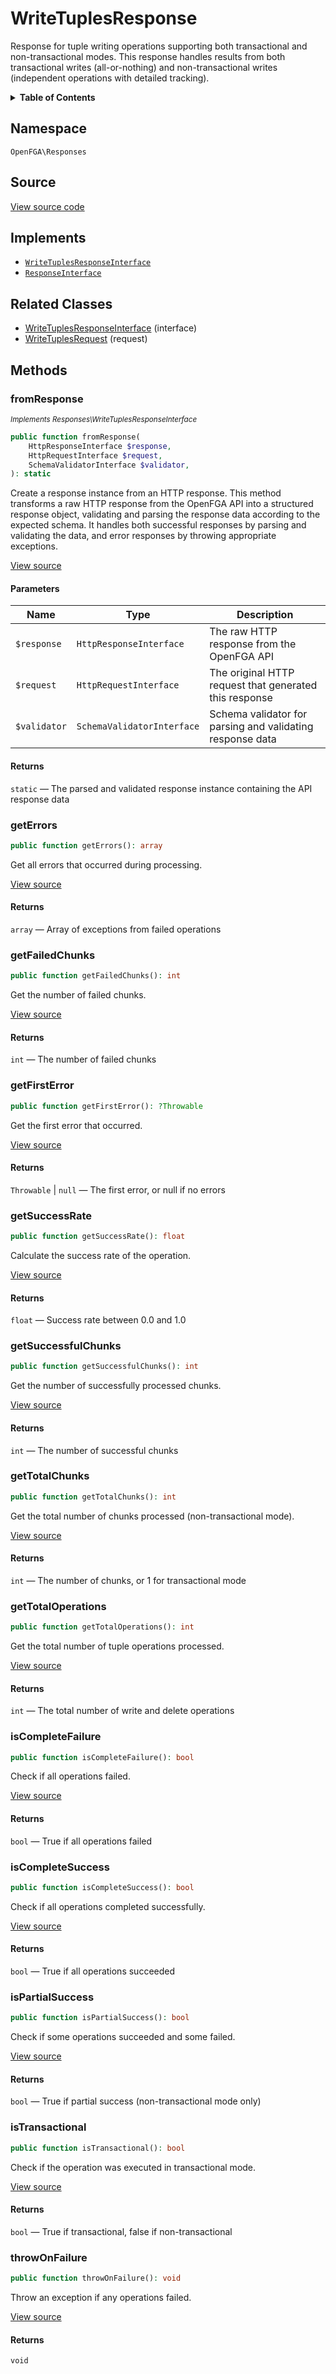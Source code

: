 # WriteTuplesResponse

Response for tuple writing operations supporting both transactional and non-transactional modes. This response handles results from both transactional writes (all-or-nothing) and non-transactional writes (independent operations with detailed tracking).

<details>
<summary><strong>Table of Contents</strong></summary>

- [Namespace](#namespace)
- [Source](#source)
- [Implements](#implements)
- [Related Classes](#related-classes)
- [Methods](#methods)

- [`fromResponse()`](#fromresponse)
  - [`getErrors()`](#geterrors)
  - [`getFailedChunks()`](#getfailedchunks)
  - [`getFirstError()`](#getfirsterror)
  - [`getSuccessRate()`](#getsuccessrate)
  - [`getSuccessfulChunks()`](#getsuccessfulchunks)
  - [`getTotalChunks()`](#gettotalchunks)
  - [`getTotalOperations()`](#gettotaloperations)
  - [`isCompleteFailure()`](#iscompletefailure)
  - [`isCompleteSuccess()`](#iscompletesuccess)
  - [`isPartialSuccess()`](#ispartialsuccess)
  - [`isTransactional()`](#istransactional)
  - [`throwOnFailure()`](#throwonfailure)

</details>

## Namespace

`OpenFGA\Responses`

## Source

[View source code](https://github.com/evansims/openfga-php/blob/main/src/Responses/WriteTuplesResponse.php)

## Implements

- [`WriteTuplesResponseInterface`](WriteTuplesResponseInterface.md)
- [`ResponseInterface`](ResponseInterface.md)

## Related Classes

- [WriteTuplesResponseInterface](Responses/WriteTuplesResponseInterface.md) (interface)
- [WriteTuplesRequest](Requests/WriteTuplesRequest.md) (request)

## Methods

### fromResponse

*<small>Implements Responses\WriteTuplesResponseInterface</small>*

```php
public function fromResponse(
    HttpResponseInterface $response,
    HttpRequestInterface $request,
    SchemaValidatorInterface $validator,
): static

```

Create a response instance from an HTTP response. This method transforms a raw HTTP response from the OpenFGA API into a structured response object, validating and parsing the response data according to the expected schema. It handles both successful responses by parsing and validating the data, and error responses by throwing appropriate exceptions.

[View source](https://github.com/evansims/openfga-php/blob/main/src/Responses/ResponseInterface.php#L44)

#### Parameters

| Name         | Type                       | Description                                               |
| ------------ | -------------------------- | --------------------------------------------------------- |
| `$response`  | `HttpResponseInterface`    | The raw HTTP response from the OpenFGA API                |
| `$request`   | `HttpRequestInterface`     | The original HTTP request that generated this response    |
| `$validator` | `SchemaValidatorInterface` | Schema validator for parsing and validating response data |

#### Returns

`static` — The parsed and validated response instance containing the API response data

### getErrors

```php
public function getErrors(): array

```

Get all errors that occurred during processing.

[View source](https://github.com/evansims/openfga-php/blob/main/src/Responses/WriteTuplesResponse.php#L80)

#### Returns

`array` — Array of exceptions from failed operations

### getFailedChunks

```php
public function getFailedChunks(): int

```

Get the number of failed chunks.

[View source](https://github.com/evansims/openfga-php/blob/main/src/Responses/WriteTuplesResponse.php#L89)

#### Returns

`int` — The number of failed chunks

### getFirstError

```php
public function getFirstError(): ?Throwable

```

Get the first error that occurred.

[View source](https://github.com/evansims/openfga-php/blob/main/src/Responses/WriteTuplesResponse.php#L98)

#### Returns

`Throwable` &#124; `null` — The first error, or null if no errors

### getSuccessRate

```php
public function getSuccessRate(): float

```

Calculate the success rate of the operation.

[View source](https://github.com/evansims/openfga-php/blob/main/src/Responses/WriteTuplesResponse.php#L116)

#### Returns

`float` — Success rate between 0.0 and 1.0

### getSuccessfulChunks

```php
public function getSuccessfulChunks(): int

```

Get the number of successfully processed chunks.

[View source](https://github.com/evansims/openfga-php/blob/main/src/Responses/WriteTuplesResponse.php#L107)

#### Returns

`int` — The number of successful chunks

### getTotalChunks

```php
public function getTotalChunks(): int

```

Get the total number of chunks processed (non-transactional mode).

[View source](https://github.com/evansims/openfga-php/blob/main/src/Responses/WriteTuplesResponse.php#L129)

#### Returns

`int` — The number of chunks, or 1 for transactional mode

### getTotalOperations

```php
public function getTotalOperations(): int

```

Get the total number of tuple operations processed.

[View source](https://github.com/evansims/openfga-php/blob/main/src/Responses/WriteTuplesResponse.php#L138)

#### Returns

`int` — The total number of write and delete operations

### isCompleteFailure

```php
public function isCompleteFailure(): bool

```

Check if all operations failed.

[View source](https://github.com/evansims/openfga-php/blob/main/src/Responses/WriteTuplesResponse.php#L147)

#### Returns

`bool` — True if all operations failed

### isCompleteSuccess

```php
public function isCompleteSuccess(): bool

```

Check if all operations completed successfully.

[View source](https://github.com/evansims/openfga-php/blob/main/src/Responses/WriteTuplesResponse.php#L156)

#### Returns

`bool` — True if all operations succeeded

### isPartialSuccess

```php
public function isPartialSuccess(): bool

```

Check if some operations succeeded and some failed.

[View source](https://github.com/evansims/openfga-php/blob/main/src/Responses/WriteTuplesResponse.php#L165)

#### Returns

`bool` — True if partial success (non-transactional mode only)

### isTransactional

```php
public function isTransactional(): bool

```

Check if the operation was executed in transactional mode.

[View source](https://github.com/evansims/openfga-php/blob/main/src/Responses/WriteTuplesResponse.php#L174)

#### Returns

`bool` — True if transactional, false if non-transactional

### throwOnFailure

```php
public function throwOnFailure(): void

```

Throw an exception if any operations failed.

[View source](https://github.com/evansims/openfga-php/blob/main/src/Responses/WriteTuplesResponse.php#L183)

#### Returns

`void`
